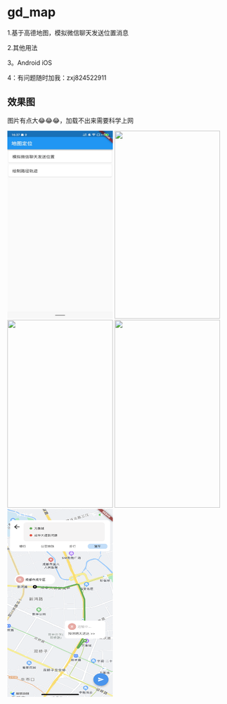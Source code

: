 # gd_map

1.基于高德地图，模拟微信聊天发送位置消息

2.其他用法

3。Android iOS

4：有问题随时加我：zxj824522911

## 效果图
图片有点大😂😂😂，加载不出来需要科学上网

<div>
   <img src="https://github.com/zhou-Flutter/gd_map/blob/master/assets/demo/demo04.jpg?raw=true" width="240px" height="426px"/>
   <img src="https://github.com/zhou-Flutter/gd_map/blob/master/assets/demo/demo01.gif?raw=true" width="240px" height="426px"/>
   <img src="https://github.com/zhou-Flutter/gd_map/blob/master/assets/demo/demo02.gif?raw=true" width="240px" height="426px"/>
   <img src="https://github.com/zhou-Flutter/gd_map/blob/master/assets/demo/demo03.gif?raw=true" width="240px" height="426px"/>
   <img src="https://github.com/zhou-Flutter/gd_map/blob/master/assets/demo/demo05.PNG?raw=true" width="240px" height="426px"/>
   
   
     
        
    
</div>

